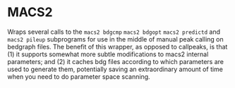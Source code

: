 # MACS2

Wraps several calls to the `macs2 bdgcmp` `macs2 bdgopt` `macs2 predictd` and `macs2 pileup` subprograms
for use in the middle of manual peak calling on bedgraph files. The benefit of this wrapper, as opposed
to callpeaks, is that (1) it supports somewhat more subtle modifications to macs2 internal parameters;
and (2) it caches bdg files according to which parameters are used to generate them, potentially
saving an extraordinary amount of time when you need to do parameter space scanning.